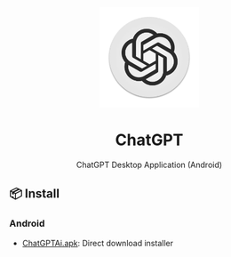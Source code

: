 <p align="center">
  <img width="180" src="./app/src/main/res/mipmap-xxxhdpi/ic_launcher.png" alt="ChatGPT">
  <h1 align="center">ChatGPT</h1>
  <p align="center">ChatGPT Desktop Application (Android)</p>
</p>

## 📦 Install

### Android

- [ChatGPTAi.apk](https://github.com/aLittleGreens/ChatGPTApp/blob/master/app/release/ChatGPTAi.apk): Direct download installer
